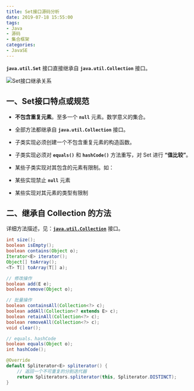```yaml
---
title: Set接口源码分析
date: 2019-07-18 15:55:00
tags:
- Java
- 源码
- 集合框架
categories:
- JavaSE
---
```


**`java.util.Set`** 接口直接继承自 **`java.util.Collection`** 接口。

![Set接口继承关系](/images/javase/Set-source-analysis/Set1.png "Set接口继承关系")

<!-- more -->

## 一、Set接口特点或规范

- **不包含重复元素**。至多一个 **`null`** 元素。数学意义的集合。

- 全部方法都继承自 **`java.util.Collection`** 接口。

- 子类实现必须创建一个不包含重复元素的构造函数。

- 子类实现必须对 **`equals()`** 和 **`hashCode()`** 方法重写，对 Set 进行 **“值比较”**。

- 某些子类实现对其包含的元素有限制。如：
 - 某些实现禁止 **`null`** 元素
 - 某些实现对其元素的类型有限制

## 二、继承自 Collection 的方法

详细方法描述，见：<a href="/blog/2019/07/15/javase/Collection-source-analysis/">**`java.util.Collection`**</a> 接口。

```java
int size();
boolean isEmpty();
boolean contains(Object o);
Iterator<E> iterator();
Object[] toArray();
<T> T[] toArray(T[] a);

// 修改操作
boolean add(E e);
boolean remove(Object o);

// 批量操作
boolean containsAll(Collection<?> c);
boolean addAll(Collection<? extends E> c);
boolean retainAll(Collection<?> c);
boolean removeAll(Collection<?> c);
void clear();

// equals、hashCode
boolean equals(Object o);
int hashCode();

@Override
default Spliterator<E> spliterator() {
    // 返回一个不可重复的分割迭代器
    return Spliterators.spliterator(this, Spliterator.DISTINCT);
}
```

























































